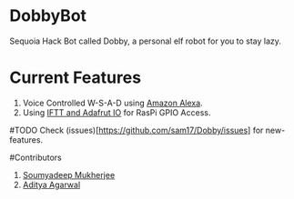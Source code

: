 # DobbyBot
Sequoia Hack Bot called Dobby, a personal elf robot for you to stay lazy.

# Current Features
1. Voice Controlled W-S-A-D using [Amazon Alexa](https://developer.amazon.com/alexa).
2. Using [IFTT and Adafrut IO](https://learn.adafruit.com/using-ifttt-with-adafruit-io/ifttt-to-adafruit-io-setup) for RasPi GPIO Access.

#TODO
Check (issues)[https://github.com/sam17/Dobby/issues] for new-features.

#Contributors
1. [Soumyadeep Mukherjee](@sam17)  
2.  [Aditya Agarwal](@aditya2592)
